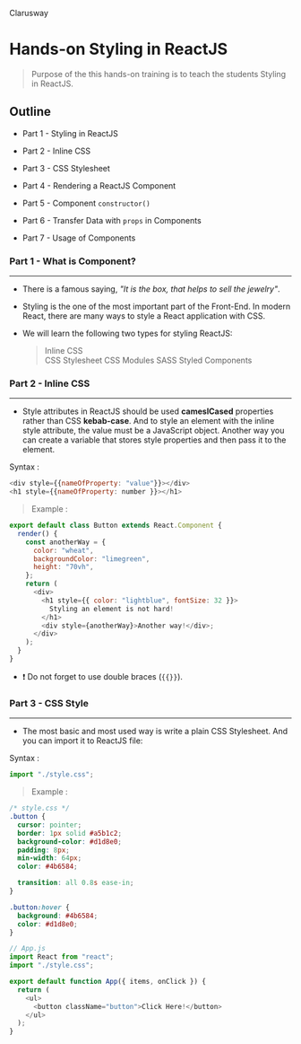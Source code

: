 <p >Clarusway<img align="right"
  src="https://secure.meetupstatic.com/photos/event/3/1/b/9/600_488352729.jpeg"  width="15px"></p>

# Hands-on Styling in ReactJS

> Purpose of the this hands-on training is to teach the students Styling in ReactJS.

## Outline

- Part 1 - Styling in ReactJS

- Part 2 - Inline CSS

- Part 3 - CSS Stylesheet

- Part 4 - Rendering a ReactJS Component

- Part 5 - Component `constructor()`

- Part 6 - Transfer Data with `props` in Components

- Part 7 - Usage of Components

### Part 1 - What is Component?

---

- There is a famous saying, _"It is the box, that helps to sell the jewelry"_.
- Styling is the one of the most important part of the Front-End. In modern React, there are many ways to style a React application with CSS.

- We will learn the following two types for styling ReactJS:
  > Inline CSS  
  > CSS Stylesheet
  > CSS Modules
  > SASS
  > Styled Components

### Part 2 - Inline CSS

---

- Style attributes in ReactJS should be used **cameslCased** properties rather than CSS **kebab-case**. And to style an element with the inline style attribute, the value must be a JavaScript object. Another way you can create a variable that stores style properties and then pass it to the element.

Syntax :

```js
<div style={{nameOfProperty: "value"}}></div>
<h1 style={{nameOfProperty: number }}></h1>
```

> Example :

```js
export default class Button extends React.Component {
  render() {
    const anotherWay = {
      color: "wheat",
      backgroundColor: "limegreen",
      height: "70vh",
    };
    return (
      <div>
        <h1 style={{ color: "lightblue", fontSize: 32 }}>
          Styling an element is not hard!
        </h1>
        <div style={anotherWay}>Another way!</div>;
      </div>
    );
  }
}
```

- &#10071; Do not forget to use double braces (`{{}}`).

### Part 3 - CSS Style

---

- The most basic and most used way is write a plain CSS Stylesheet. And you can import it to ReactJS file:

Syntax :

```js
import "./style.css";
```

> Example :

```css
/* style.css */
.button {
  cursor: pointer;
  border: 1px solid #a5b1c2;
  background-color: #d1d8e0;
  padding: 8px;
  min-width: 64px;
  color: #4b6584;

  transition: all 0.8s ease-in;
}

.button:hover {
  background: #4b6584;
  color: #d1d8e0;
}
```

```js
// App.js
import React from "react";
import "./style.css";

export default function App({ items, onClick }) {
  return (
    <ul>
      <button className="button">Click Here!</button>
    </ul>
  );
}
```
